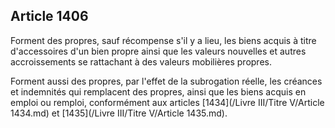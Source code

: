 Article 1406
----
Forment des propres, sauf récompense s'il y a lieu, les biens acquis à titre
d'accessoires d'un bien propre ainsi que les valeurs nouvelles et autres
accroissements se rattachant à des valeurs mobilières propres.

Forment aussi des propres, par l'effet de la subrogation réelle, les créances et
indemnités qui remplacent des propres, ainsi que les biens acquis en emploi ou
remploi, conformément aux articles [1434](/Livre III/Titre V/Article 1434.md) et [1435](/Livre III/Titre V/Article 1435.md).
